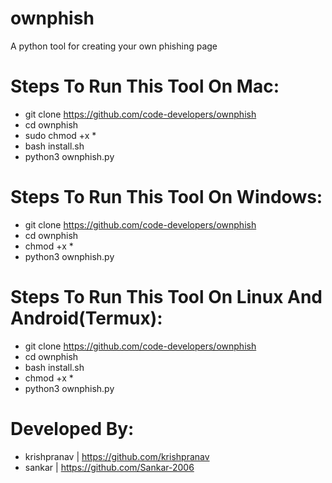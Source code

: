 # ownphish
A python tool for creating your own phishing page 

# Steps To Run This Tool On Mac:
- git clone https://github.com/code-developers/ownphish
- cd ownphish
- sudo chmod +x *
- bash install.sh
- python3 ownphish.py

# Steps To Run This Tool On Windows:
- git clone https://github.com/code-developers/ownphish
- cd ownphish
- chmod +x *
- python3 ownphish.py

# Steps To Run This Tool On Linux And Android(Termux):
- git clone https://github.com/code-developers/ownphish
- cd ownphish
- bash install.sh  
- chmod +x *
- python3 ownphish.py

# Developed By:
- krishpranav | https://github.com/krishpranav
- sankar | https://github.com/Sankar-2006 